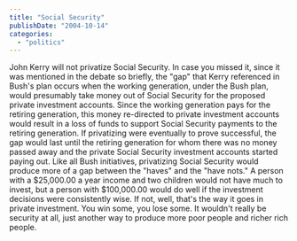 ```yaml
---
title: "Social Security"
publishDate: "2004-10-14"
categories: 
  - "politics"
---
```


John Kerry will not privatize Social Security. In case you missed it, since it was mentioned in the debate so briefly, the "gap" that Kerry referenced in Bush's plan occurs when the working generation, under the Bush plan, would presumably take money out of Social Security for the proposed private investment accounts. Since the working generation pays for the retiring generation, this money re-directed to private investment accounts would result in a loss of funds to support Social Security payments to the retiring generation. If privatizing were eventually to prove successful, the gap would last until the retiring generation for whom there was no money passed away and the private Social Security investment accounts started paying out. Like all Bush initiatives, privatizing Social Security would produce more of a gap between the "haves" and the "have nots." A person with a $25,000.00 a year income and two children would not have much to invest, but a person with $100,000.00 would do well if the investment decisions were consistently wise. If not, well, that's the way it goes in private investment. You win some, you lose some. It wouldn't really be security at all, just another way to produce more poor people and richer rich people.
